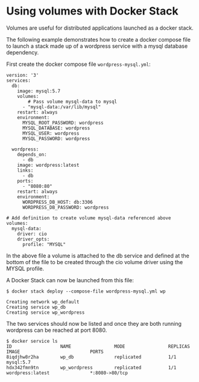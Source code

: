 # Using volumes with Docker Stack

Volumes are useful for distributed applications launched as a docker stack.

The following example demonstrates how to create a docker compose file to launch a stack made up of a wordpress service with a mysql database dependency.

First create the docker compose file `wordpress-mysql.yml`:
```
version: '3'
services:
  db:
    image: mysql:5.7
    volumes:
        # Pass volume mysql-data to mysql
      - "mysql-data:/var/lib/mysql"
    restart: always
    environment:
      MYSQL_ROOT_PASSWORD: wordpress
      MYSQL_DATABASE: wordpress
      MYSQL_USER: wordpress
      MYSQL_PASSWORD: wordpress

  wordpress:
    depends_on:
      - db
    image: wordpress:latest
    links:
      - db
    ports:
      - "8080:80"
    restart: always
    environment:
      WORDPRESS_DB_HOST: db:3306
      WORDPRESS_DB_PASSWORD: wordpress

# Add definition to create volume mysql-data referenced above
volumes:
  mysql-data:
    driver: cio
    driver_opts:
      profile: "MYSQL"
```
In the above file a volume is attached to the db service and defined at the bottom of the file to be created through the cio volume driver using the MYSQL profile.

A Docker Stack can now be launched from this file:
```
$ docker stack deploy --compose-file wordpress-mysql.yml wp

Creating network wp_default
Creating service wp_db
Creating service wp_wordpress
```

The two services should now be listed and once they are both running wordpress can be reached at port 8080.
```
$ docker service ls
ID                  NAME                MODE                REPLICAS            IMAGE                          PORTS
8iqdjhw8r2ha        wp_db               replicated          1/1                 mysql:5.7                      
hdx342fmn9tn        wp_wordpress        replicated          1/1                 wordpress:latest               *:8080->80/tcp
```
